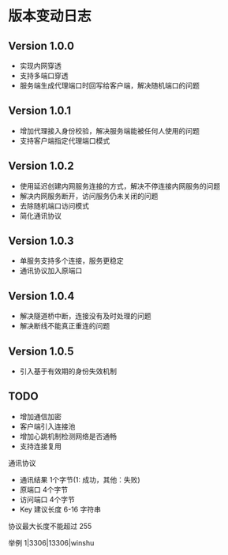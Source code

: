 # 版本变动日志

## Version 1.0.0

- 实现内网穿透
- 支持多端口穿透
- 服务端生成代理端口时回写给客户端，解决随机端口的问题

## Version 1.0.1
- 增加代理接入身份校验，解决服务端能被任何人使用的问题
- 支持客户端指定代理端口模式

## Version 1.0.2
- 使用延迟创建内网服务连接的方式，解决不停连接内网服务的问题
- 解决内网服务断开，访问服务仍未关闭的问题
- 去除随机端口访问模式
- 简化通讯协议

## Version 1.0.3
- 单服务支持多个连接，服务更稳定
- 通讯协议加入原端口

## Version 1.0.4
- 解决隧道桥中断，连接没有及时处理的问题
- 解决断线不能真正重连的问题

## Version 1.0.5
- 引入基于有效期的身份失效机制

## TODO

- 增加通信加密
- 客户端引入连接池
- 增加心跳机制检测网络是否通畅
- 支持连接复用

通讯协议

- 通讯结果    1个字节(1: 成功，其他：失败)
- 原端口      4个字节
- 访问端口    4个字节
- Key        建议长度 6-16 字符串

协议最大长度不能超过 255

举例
1|3306|13306|winshu


